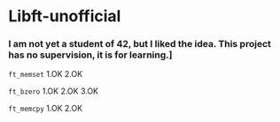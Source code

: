 # Libft-unofficial

### I am not yet a student of 42, but I liked the idea. This project has no supervision, it is for learning.]

`ft_memset` 1.OK 2.OK <p>
`ft_bzero` 1.OK 2.OK 3.OK <p>
`ft_memcpy` 1.OK 2.OK <p>
